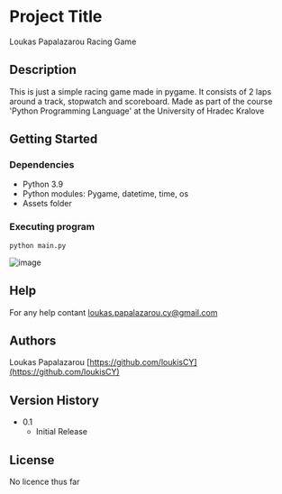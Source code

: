 # Project Title

Loukas Papalazarou Racing Game

## Description

This is just a simple racing game made in pygame. It consists of 2 laps around a track, stopwatch and scoreboard.
Made as part of the course 'Python Programming Language' at the University of Hradec Kralove

## Getting Started

### Dependencies

* Python 3.9
* Python modules: Pygame, datetime, time, os
* Assets folder


### Executing program

```
python main.py
```

![image](https://user-images.githubusercontent.com/94012292/175536072-17a6338e-b981-4046-9aef-99a45b865ac7.png)


## Help

For any help contant loukas.papalazarou.cy@gmail.com

## Authors

Loukas Papalazarou 
[https://github.com/loukisCY](https://github.com/loukisCY)

## Version History

* 0.1
    * Initial Release

## License

No licence thus far

